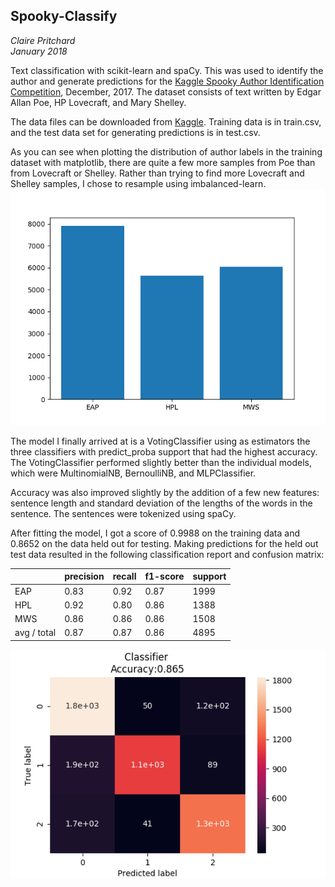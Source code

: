 ## Spooky-Classify ##
*Claire Pritchard*   
*January 2018*   

Text classification with scikit-learn and spaCy. This was used to identify the author 
and generate predictions for the [Kaggle Spooky Author Identification Competition](https://www.kaggle.com/c/spooky-author-identification),
December, 2017. The dataset consists of text written by Edgar Allan Poe, HP Lovecraft, and Mary Shelley.

The data files can be downloaded from [Kaggle](https://www.kaggle.com/c/spooky-author-identification/data).
Training data is in train.csv, and the test data set for generating predictions is in 
test.csv.

As you can see when plotting the distribution of author labels in the training dataset with matplotlib, there 
are quite a few more samples from Poe than from Lovecraft or Shelley. Rather than trying to find more Lovecraft 
and Shelley samples, I chose to resample using imbalanced-learn.
 ![Author distribution](images/authors_dist.png) 

The model I finally arrived at is a VotingClassifier using as estimators the three classifiers with 
predict_proba support that had the highest accuracy. The VotingClassifier performed slightly better 
than the individual models, which were MultinomialNB, BernoulliNB, and MLPClassifier. 

Accuracy was also improved slightly by the addition of a few new features: sentence length
and standard deviation of the lengths of the words in the sentence. The sentences were tokenized
using spaCy.

After fitting the model, I got a score of 0.9988 on the training data and 0.8652 on the data 
held out for testing. Making predictions for the held out test data resulted in the following 
classification report and confusion matrix:

||precision|recall|f1-score|support|
|--|--|--|--|--|
|EAP|0.83|0.92|0.87|1999
|HPL|0.92|0.80|0.86|1388
|MWS|0.86|0.86|0.86|1508
|avg / total|0.87|0.87|0.86|4895                        
                       

![Confusion matrix](images/confusion_matrix.png)
